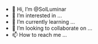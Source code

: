- 👋 Hi, I’m @SolLuminar
- 👀 I’m interested in ...
- 🌱 I’m currently learning ...
- 💞️ I’m looking to collaborate on ...
- 📫 How to reach me ...

<!---
SolLuminar/SolLuminar is a ✨ special ✨ repository because its `README.md` (this file) appears on your GitHub profile.
You can click the Preview link to take a look at your changes.
--->

